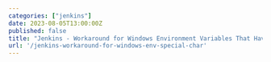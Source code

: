 ```yaml
---
categories: ["jenkins"]
date: 2023-08-05T13:00:00Z
published: false
title: "Jenkins - Workaround for Windows Environment Variables That Have Characters That are Not Allowed in Jenkins"
url: '/jenkins-workaround-for-windows-env-special-char'
---
```


